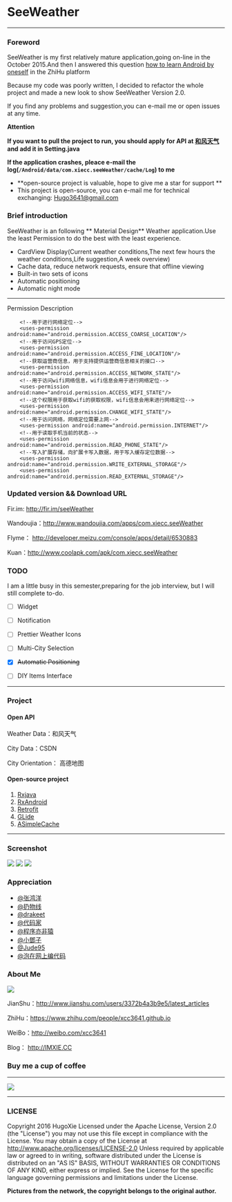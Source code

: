 # SeeWeather

- - -

### Foreword

SeeWeather is my first relatively mature application,going on-line in the October 2015.And then I answered this question [how to learn Android by oneself](https://www.zhihu.com/question/26417244/answer/70193822) in the ZhiHu platform

Because my code was poorly written, I decided to refactor the whole project and made a new look to show SeeWeather Version 2.0.

If you find any problems and suggestion,you can e-mail me or open issues at any time.

**Attention**

**If you want to pull the project to run, you should apply for API at [和风天气](http://www.heweather.com/) and add it in Setting.java**

**If the application crashes, pleace e-mail the log(`/Android/data/com.xiecc.seeWeather/cache/Log`) to me**

- **open-source project is valuable, hope to give me a star for support **
- This project is open-source, you can e-mail me for technical exchanging: Hugo3641@gmail.com

### Brief introduction
SeeWeather is an following ** Material Design** Weather application.Use	the least Permission to do the best with the least experience.

- CardView Display(Current weather conditions,The next few hours the weather conditions,Life suggestion,A week overview)
- Cache data, reduce network requests, ensure that offline viewing
- Built-in two sets of icons
- Automatic positioning
- Automatic night mode


- - -

Permission Description


```
    <!--用于进行网络定位-->
    <uses-permission android:name="android.permission.ACCESS_COARSE_LOCATION"/>
    <!--用于访问GPS定位-->
    <uses-permission android:name="android.permission.ACCESS_FINE_LOCATION"/>
    <!--获取运营商信息，用于支持提供运营商信息相关的接口-->
    <uses-permission android:name="android.permission.ACCESS_NETWORK_STATE"/>
    <!--用于访问wifi网络信息，wifi信息会用于进行网络定位-->
    <uses-permission android:name="android.permission.ACCESS_WIFI_STATE"/>
    <!--这个权限用于获取wifi的获取权限，wifi信息会用来进行网络定位-->
    <uses-permission android:name="android.permission.CHANGE_WIFI_STATE"/>
    <!--用于访问网络，网络定位需要上网-->
    <uses-permission android:name="android.permission.INTERNET"/>
    <!--用于读取手机当前的状态-->
    <uses-permission android:name="android.permission.READ_PHONE_STATE"/>
    <!--写入扩展存储，向扩展卡写入数据，用于写入缓存定位数据-->
    <uses-permission android:name="android.permission.WRITE_EXTERNAL_STORAGE"/>
    <uses-permission android:name="android.permission.READ_EXTERNAL_STORAGE"/>

```

### Updated version && Download URL

Fir.im: http://fir.im/seeWeather

Wandoujia：http://www.wandoujia.com/apps/com.xiecc.seeWeather

Flyme： http://developer.meizu.com/console/apps/detail/6530883

Kuan：http://www.coolapk.com/apk/com.xiecc.seeWeather


### TODO
I am a little busy in this semester,preparing for the job interview, but I will still complete to-do.
- [ ] Widget
- [ ] Notification
- [ ] Prettier Weather Icons
- [ ] Multi-City Selection
- [x] ~~Automatic Positioning~~
- [ ] DIY Items Interface


- - -

### Project
#### Open API

Weather Data：和风天气

City Data：CSDN

City Orientation： 高德地图

#### Open-source project
1. [Rxjava](https://github.com/ReactiveX/RxJava)
2. [RxAndroid](https://github.com/ReactiveX/RxAndroid)
3. [Retrofit](https://github.com/square/retrofit)
4. [GLide](https://github.com/bumptech/glide)
5. [ASimpleCache](https://github.com/yangfuhai/ASimpleCache)


- - -


### Screenshot
![](http://xcc3641.qiniudn.com/app-%E5%B0%B1%E7%9C%8B%E5%A4%A9%E6%B0%94-%E9%97%AA%E5%B1%8F.png)
![](http://xcc3641.qiniudn.com/app-%E5%B0%B1%E7%9C%8B%E5%A4%A9%E6%B0%94-%E7%99%BD%E5%A4%A9%E6%A8%A1%E5%BC%8F.png)
![](http://xcc3641.qiniudn.com/app-%E5%B0%B1%E7%9C%8B%E5%A4%A9%E6%B0%94-%E5%A4%9C%E6%99%9A%E6%A8%A1%E5%BC%8F.png)

### Appreciation
- [@张鸿洋](https://github.com/hongyangAndroid)
- [@扔物线](https://github.com/rengwuxian)
- [@drakeet](https://github.com/drakeet)
- [@代码家](https://github.com/daimajia)
- [@程序亦非猿](https://github.com/AlanCheen)
- [@小鄧子](https://github.com/SmartDengg)
- [@Jude95](https://github.com/Jude95)
- [@泡在网上编代码](http://weibo.com/u/2711441293?topnav=1&wvr=6&topsug=1&is_all=1)

### About Me

![](http://xcc3641.qiniudn.com/app-%E5%A4%B4%E5%83%8F-1.jpeg)
 
JianShu：http://www.jianshu.com/users/3372b4a3b9e5/latest_articles
 
ZhiHu：https://www.zhihu.com/people/xcc3641.github.io
 
WeiBo：http://weibo.com/xcc3641
 
Blog： http://IMXIE.CC

### Buy me a cup of coffee

_ _ _

![](http://xcc3641.qiniudn.com/app-%E6%94%AF%E4%BB%98%E5%AE%9D.jpg)
_ _ _

### LICENSE

Copyright 2016 HugoXie  Licensed under the Apache License, Version 2.0 (the \"License\")
        you may not use this file except in compliance with the License. You may obtain a copy of the License at http://www.apache.org/licenses/LICENSE-2.0
        Unless required by applicable law or agreed to in writing, software distributed under the License is distributed on an \"AS IS\" BASIS, WITHOUT WARRANTIES OR CONDITIONS OF ANY KIND, either express or implied. See the License for the specific language governing permissions and limitations under the License.

**Pictures from the network, the copyright belongs to the original author.**

